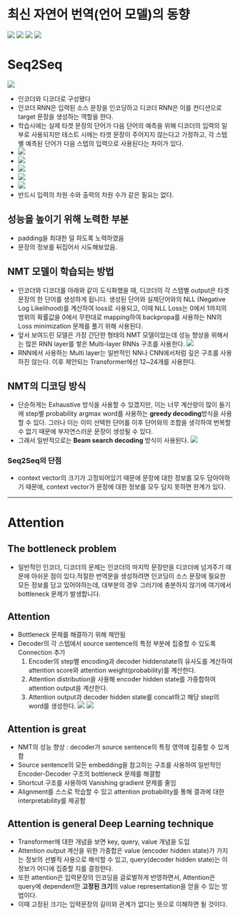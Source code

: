 # 최신 자연어 번역(언어 모델)의 동향
![](images/2023-05-06-16-15-46.png)
![](images/2023-05-06-16-17-54.png)
![](images/2023-05-06-16-18-26.png)
![](images/2023-05-06-16-19-33.png)

# Seq2Seq
![](images/2023-05-06-15-50-41.png)
* 인코더와 디코더로 구성됐다
* 인코더 RNN은 입력된 소스 문장을 인코딩하고 디코더 RNN은 이를 컨디션으로 target 문장을 생성하는 역할을 한다.
* 학습시에는 실제 타겟 문장의 단어가 다음 단어의 예측을 위해 디코더의 입력의 일부로 사용되지만 테스트 시에는 타겟 문장이 주어지지 않는다고 가정하고, 각 스텝별 예측된 단어가 다음 스텝의 입력으로 사용된다는 차이가 있다.
* ![](images/2023-05-06-15-53-58.png)
* ![](images/2023-05-06-16-14-35.png)
* ![](images/2023-05-06-16-21-20.png)
* ![](images/2023-05-06-16-22-37.png)
* ![](images/2023-05-06-16-26-53.png)
* 반드시 입력의 차원 수와 출력의 차원 수가 같은 필요는 없다.

## 성능을 높이기 위해 노력한 부분
* padding을 최대한 덜 하도록 노력하였음
* 문장의 정보를 뒤집어서 시도해보았음.

## NMT 모델이 학습되는 방법
* 인코더와 디코더를 아래와 같이 도식화했을 때, 디코더의 각 스텝별 output은 타겟 문장의 한 단어를 생성하게 됩니다. 생성된 단어와 실제단어와의 NLL (Negative Log Likelihood)를 계산하여 loss로 사용되고, 이때 NLL Loss는 0에서 1까지의 범위의 확률값을 0에서 무한대로 mapping하여 backpropa를 사용하는 NN의 Loss minimization 문제를 풀기 위해 사용된다. 
* 앞서 보여드린 모델은 가장 간단한 형태의 NMT 모델이었는데 성능 향상을 위해서는 많은 RNN layer를 쌓은 Multi-layer RNNs 구조를 사용한다. ![](images/2023-05-06-16-00-04.png)
* RNN에서 사용하는 Multi layer는 일반적인 NN나 CNN에서처럼 깊은 구조를 사용하진 않는다. 이후 제안되는 Transformer에선 12~24개를 사용한다.

## NMT의 디코딩 방식
* 단순하게는 Exhaustive 방식을 사용할 수 있겠지만, 이는 너무 계산량이 많이 들기에 step별 probability argmax word를 사용하는 **greedy decoding**방식을 사용할 수 있다. 그러나 이는 이미 선택한 단어를 이후 단어와의 조합을 생각하여 번복할 수 없기 때문에 부자연스러운 문장이 생성될 수 있다. 
* 그래서 일반적으로는 **Beam search decoding** 방식이 사용된다. ![](images/2023-05-06-16-02-46.png)

### Seq2Seq의 단점
* context vector의 크기가 고정되어있기 때문에 문장에 대한 정보를 모두 담아야하기 때문에, context vector가 문장에 대한 정보를 모두 담지 못하면 한계가 있다.
---




# Attention
## The bottleneck problem
* 일반적인 인코더, 디코더의 문제는 인코더의 마지막 문장만을 디코더에 넘겨주기 때문에 아쉬운 점이 있다.적절한 번역문을 생성하려면 인코딩이 소스 문장에 필요한 모든 정보를 담고 있어야하는데, 대부분의 경우 그러기에 충분하지 않기에 여기에서 bottleneck 문제가 발생합니다.

## Attention
* Bottleneck 문제를 해결하기 위해 제안됨
* Decoder의 각 스텝에서 source sentence의 특정 부분에 집중할 수 있도록 Connection 추가 
  1. Encoder의 step별 encoding과 decoder hiddenstate의 유사도를 계산하여 attention score와 attention weight(probability)를 계산한다.
  2. Attention distribution을 사용해 encoder hidden state를 가중합하여 attention output을 계산한다.
  3. Attention output과 decoder hidden state를 concat하고 해당 step의 word를 생성한다.
![](images/2023-05-06-16-05-48.png)
![](images/2023-05-06-16-06-04.png)

## Attention is great
* NMT의 성능 향상 : decoder가 source sentence의 특정 영역에 집중할 수 있게 함
* Source sentence의 모든 embedding을 참고하는 구조를 사용하여 일반적인 Encoder-Decoder 구조의 bottleneck 문제를 해결함
* Shortcut 구조를 사용하여 Vanishing gradient 문제를 줄임
* Alignment를 스스로 학습할 수 있고 attention probability를 통해 결과에 대한 interpretability를 제공함

## Attention is general Deep Learning technique
* Transformer에 대한 개념을 보면 key, query, value 개념을 도입
* Attention output 계산을 위한 가중합은 value (encoder hidden state)가 가지는 정보의 선별적 사용으로 해석할 수 있고, query(decoder hidden state)는 이 정보가 어디에 집중할 지를 결정한다.
* 또한 attention은 입력문장의 인코딩을 글로벌하게 반영하면서, Attention은 query에 dependent한 **고정된 크기**의 value representation을 얻을 수 있는 방법이다.
* 이때 고정된 크기는 입력문장의 길이와 관계가 없다는 뜻으로 이해하면 될 것이다.